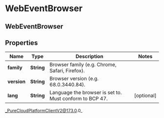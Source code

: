 # WebEventBrowser

## WebEventBrowser

## Properties

|Name | Type | Description | Notes|
|------------ | ------------- | ------------- | -------------|
| **family** | **String** | Browser family (e.g. Chrome, Safari, Firefox). | |
| **version** | **String** | Browser version (e.g. 68.0.3440.84). | |
| **lang** | **String** | Language the browser is set to. Must conform to BCP 47. | [optional] |



_PureCloudPlatformClientV2@173.0.0_
